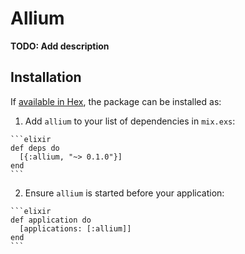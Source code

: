 # Allium

**TODO: Add description**

## Installation

If [available in Hex](https://hex.pm/docs/publish), the package can be installed as:

  1. Add `allium` to your list of dependencies in `mix.exs`:

    ```elixir
    def deps do
      [{:allium, "~> 0.1.0"}]
    end
    ```

  2. Ensure `allium` is started before your application:

    ```elixir
    def application do
      [applications: [:allium]]
    end
    ```

